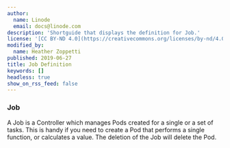 ```yaml
---
author:
  name: Linode
  email: docs@linode.com
description: 'Shortguide that displays the definition for Job.'
license: '[CC BY-ND 4.0](https://creativecommons.org/licenses/by-nd/4.0)'
modified_by:
  name: Heather Zoppetti
published: 2019-06-27
title: Job Definition
keywords: []
headless: true
show_on_rss_feed: false
---
```


### Job

A Job is a Controller which manages Pods created for a single or a set of tasks. This is handy if you need to create a Pod that performs a single function, or calculates a value. The deletion of the Job will delete the Pod.
